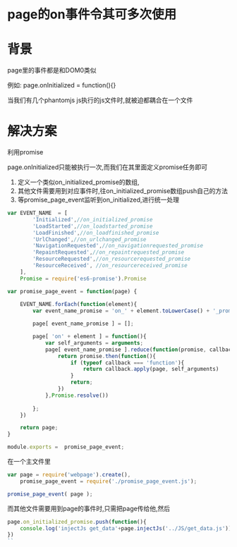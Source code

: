 # page的on事件令其可多次使用

# 背景

page里的事件都是和DOM0类似

例如: page.onInitialized = function(){}

当我们有几个phantomjs js执行的js文件时,就被迫都耦合在一个文件

# 解决方案

利用promise

page.onInitialized只能被执行一次,而我们在其里面定义promise任务即可

1. 定义一个类似on_initialized_promise的数组,
2. 其他文件需要用到对应事件时,往on_initialized_promise数组push自己的方法
3. 等promise_page_event监听到on_initialized,进行统一处理

```javascript
var EVENT_NAME  = [
        'Initialized',//on_initialized_promise
        'LoadStarted',//on_loadstarted_promise
        'LoadFinished',//on_loadfinished_promise
        'UrlChanged',//on_urlchanged_promise
        'NavigationRequested',//on_navigationrequested_promise
        'RepaintRequested',//on_repaintrequested_promise
        'ResourceRequested',//on_resourcerequested_promise
        'ResourceReceived', //on_resourcereceived_promise
    ],
    Promise = require('es6-promise').Promise

var promise_page_event = function(page) {
     
    EVENT_NAME.forEach(function(element){
        var event_name_promise = 'on_' + element.toLowerCase() + '_promise';

        page[ event_name_promise ] = [];

        page[ 'on' + element ] = function(){
            var self_arguments = arguments;
            page[ event_name_promise ].reduce(function(promise, callback){
                return promise.then(function(){
                    if (typeof callback === 'function'){
                        return callback.apply(page, self_arguments)
                    }
                    return;
                })
            },Promise.resolve())
            
        };
    })

    return page;
}

module.exports =  promise_page_event;

```

在一个主文件里

```javascript
var page = require('webpage').create(),
    promise_page_event = require('./promise_page_event.js');

promise_page_event( page );
```

而其他文件需要用到page的事件时,只需把page传给他,然后

```javascript
page.on_initialized_promise.push(function(){
    console.log('injectJs get_data'+page.injectJs('../JS/get_data.js'));
})
``